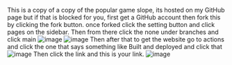 This is a copy of a copy of the popular game slope, its hosted on my GitHub page but if that is blocked for you, first get a GitHub account then fork this by clicking the fork button. once forked click the setting button and click pages on the sidebar.
Then from there click the none under branches and click main
![image](https://github.com/CoderGuyTedd/Slope-Game-Test/assets/169071142/9d726553-d776-4b32-952f-79a2da02f625)
![image](https://github.com/CoderGuyTedd/Slope-Game-Test/assets/169071142/393ea1f8-e751-41ff-b4c2-bb01d31c1fe4)
Then after that to get the website go to actions and click the one that says something like Built and deployed and click that
![image](https://github.com/CoderGuyTedd/Slope-Game-Test/assets/169071142/f91ecce7-552f-4b24-9287-290d3061d692)
Then click the link and this is your link. 
![image](https://github.com/CoderGuyTedd/Slope-Game-Test/assets/169071142/296b142a-1864-4b9b-9e37-835eed5a9019)


